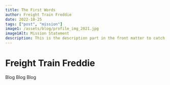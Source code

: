 ```yaml
---
title: The First Words
author: Freight Train Freddie
date: 2022-10-25
tags: ["post", "mission"]
image1: /assets/blog/profile_img_2021.jpg
image1Alt: Mission Statement
description: This is the description part in the front matter to catch the reader's attention
---
```


# Freight Train Freddie

Blog Blog Blog